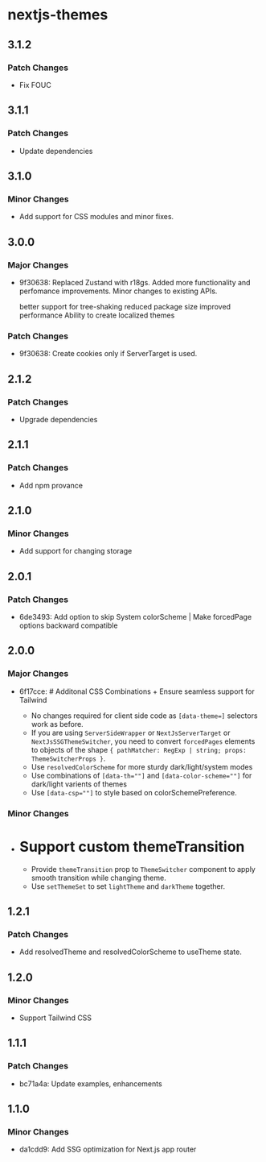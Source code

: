 # nextjs-themes

## 3.1.2

### Patch Changes

- Fix FOUC

## 3.1.1

### Patch Changes

- Update dependencies

## 3.1.0

### Minor Changes

- Add support for CSS modules and minor fixes.

## 3.0.0

### Major Changes

- 9f30638: Replaced Zustand with r18gs. Added more functionality and perfomance improvements. Minor changes to existing APIs.

  better support for tree-shaking
  reduced package size
  improved performance
  Ability to create localized themes

### Patch Changes

- 9f30638: Create cookies only if ServerTarget is used.

## 2.1.2

### Patch Changes

- Upgrade dependencies

## 2.1.1

### Patch Changes

- Add npm provance

## 2.1.0

### Minor Changes

- Add support for changing storage

## 2.0.1

### Patch Changes

- 6de3493: Add option to skip System colorScheme | Make forcedPage options backward compatible

## 2.0.0

### Major Changes

- 6f17cce: # Additonal CSS Combinations + Ensure seamless support for Tailwind

  - No changes required for client side code as `[data-theme=]` selectors work as before.
  - If you are using `ServerSideWrapper` or `NextJsServerTarget` or `NextJsSSGThemeSwitcher`, you need to convert `forcedPages` elements to objects of the shape `{ pathMatcher: RegExp | string; props: ThemeSwitcherProps }`.
  - Use `resolvedColorScheme` for more sturdy dark/light/system modes
  - Use combinations of `[data-th=""]` and `[data-color-scheme=""]` for dark/light varients of themes
  - Use `[data-csp=""]` to style based on colorSchemePreference.

### Minor Changes

- # Support custom themeTransition

  - Provide `themeTransition` prop to `ThemeSwitcher` component to apply smooth transition while changing theme.
  - Use `setThemeSet` to set `lightTheme` and `darkTheme` together.

## 1.2.1

### Patch Changes

- Add resolvedTheme and resolvedColorScheme to useTheme state.

## 1.2.0

### Minor Changes

- Support Tailwind CSS

## 1.1.1

### Patch Changes

- bc71a4a: Update examples, enhancements

## 1.1.0

### Minor Changes

- da1cdd9: Add SSG optimization for Next.js app router
